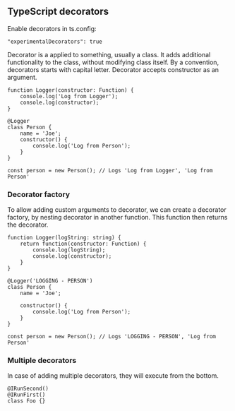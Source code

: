 ## TypeScript decorators

Enable decorators in ts.config:

    "experimentalDecorators": true

Decorator is a applied to something, usually a class. It adds additional functionality to the class, without modifying class itself.
By a convention, decorators starts with capital letter.
Decorator accepts constructor as an argument.

    function Logger(constructor: Function) {
        console.log('Log from Logger');
        console.log(constructor);
    }

    @Logger
    class Person {
        name = 'Joe';
        constructor() {
            console.log('Log from Person');
        }
    }

    const person = new Person(); // Logs 'Log from Logger', 'Log from Person'

### Decorator factory

To allow adding custom arguments to decorator, we can create a decorator factory, by nesting decorator in another function. This function then returns the decorator.

    function Logger(logString: string) {
        return function(constructor: Function) {
            console.log(logString);
            console.log(constructor);
        }
    }
    
    @Logger('LOGGING - PERSON')
    class Person {
        name = 'Joe';
    
        constructor() {
            console.log('Log from Person');
        }
    }
    
    const person = new Person(); // Logs 'LOGGING - PERSON', 'Log from Person'

### Multiple decorators

In case of adding multiple decorators, they will execute from the bottom.

    @IRunSecond()
    @IRunFirst()
    class Foo {}